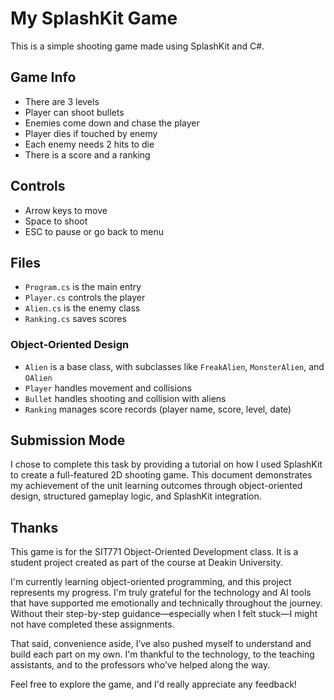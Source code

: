 # My SplashKit Game

This is a simple shooting game made using SplashKit and C#.

## Game Info

- There are 3 levels
- Player can shoot bullets
- Enemies come down and chase the player
- Player dies if touched by enemy
- Each enemy needs 2 hits to die
- There is a score and a ranking

## Controls

- Arrow keys to move
- Space to shoot
- ESC to pause or go back to menu

## Files

- `Program.cs` is the main entry
- `Player.cs` controls the player
- `Alien.cs` is the enemy class
- `Ranking.cs` saves scores

### Object-Oriented Design
- `Alien` is a base class, with subclasses like `FreakAlien`, `MonsterAlien`, and `OAlien`
- `Player` handles movement and collisions
- `Bullet` handles shooting and collision with aliens
- `Ranking` manages score records (player name, score, level, date)


## Submission Mode

I chose to complete this task by providing a tutorial on how I used SplashKit to create a full-featured 2D shooting game. This document demonstrates my achievement of the unit learning outcomes through object-oriented design, structured gameplay logic, and SplashKit integration.


## Thanks

This game is for the SIT771 Object-Oriented Development class.
It is a student project created as part of the course at Deakin University.

I'm currently learning object-oriented programming, and this project represents my progress. I'm truly grateful for the technology and AI tools that have supported me emotionally and technically throughout the journey.
Without their step-by-step guidance—especially when I felt stuck—I might not have completed these assignments.

That said, convenience aside, I’ve also pushed myself to understand and build each part on my own. I'm thankful to the technology, to the teaching assistants, and to the professors who’ve helped along the way.

Feel free to explore the game, and I'd really appreciate any feedback!
